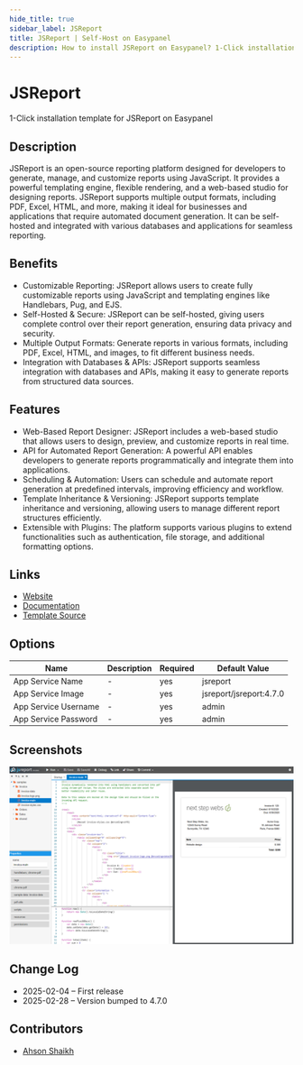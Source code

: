 ```yaml
---
hide_title: true
sidebar_label: JSReport
title: JSReport | Self-Host on Easypanel
description: How to install JSReport on Easypanel? 1-Click installation template for JSReport on Easypanel
---
```


<!-- generated -->

# JSReport

1-Click installation template for JSReport on Easypanel

## Description

JSReport is an open-source reporting platform designed for developers to generate, manage, and customize reports using JavaScript. It provides a powerful templating engine, flexible rendering, and a web-based studio for designing reports. JSReport supports multiple output formats, including PDF, Excel, HTML, and more, making it ideal for businesses and applications that require automated document generation. It can be self-hosted and integrated with various databases and applications for seamless reporting.

## Benefits

- Customizable Reporting: JSReport allows users to create fully customizable reports using JavaScript and templating engines like Handlebars, Pug, and EJS.
- Self-Hosted & Secure: JSReport can be self-hosted, giving users complete control over their report generation, ensuring data privacy and security.
- Multiple Output Formats: Generate reports in various formats, including PDF, Excel, HTML, and images, to fit different business needs.
- Integration with Databases & APIs: JSReport supports seamless integration with databases and APIs, making it easy to generate reports from structured data sources.

## Features

- Web-Based Report Designer: JSReport includes a web-based studio that allows users to design, preview, and customize reports in real time.
- API for Automated Report Generation: A powerful API enables developers to generate reports programmatically and integrate them into applications.
- Scheduling & Automation: Users can schedule and automate report generation at predefined intervals, improving efficiency and workflow.
- Template Inheritance & Versioning: JSReport supports template inheritance and versioning, allowing users to manage different report structures efficiently.
- Extensible with Plugins: The platform supports various plugins to extend functionalities such as authentication, file storage, and additional formatting options.

## Links

- [Website](https://jsreport.net/)
- [Documentation](https://jsreport.net/learn)
- [Template Source](https://github.com/easypanel-io/templates/tree/main/templates/jsreport)

## Options

Name | Description | Required | Default Value
-|-|-|-
App Service Name | - | yes | jsreport
App Service Image | - | yes | jsreport/jsreport:4.7.0
App Service Username | - | yes | admin
App Service Password | - | yes | admin

## Screenshots

![JSReport Screenshot](./assets/screenshot.png)

## Change Log

- 2025-02-04 – First release
- 2025-02-28 – Version bumped to 4.7.0

## Contributors

- [Ahson Shaikh](https://github.com/Ahson-Shaikh)
